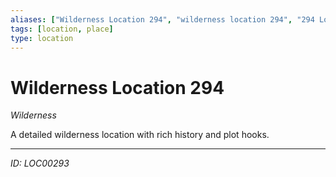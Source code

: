```yaml
---
aliases: ["Wilderness Location 294", "wilderness location 294", "294 Location Wilderness"]
tags: [location, place]
type: location
---
```


# Wilderness Location 294

*Wilderness*

A detailed wilderness location with rich history and plot hooks.

---
*ID: LOC00293*